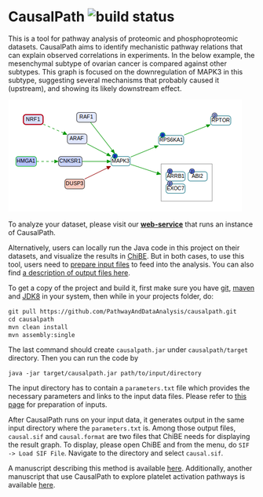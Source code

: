# CausalPath ![build status](https://github.com/pathwayanddataanalysis/causalpath/workflows/build/badge.svg)
This is a tool for pathway analysis of proteomic and phosphoproteomic datasets. CausalPath aims to identify mechanistic pathway relations that can explain observed correlations in experiments. In the below example, the mesenchymal subtype of ovarian cancer is compared against other subtypes. This graph is focused on the downregulation of MAPK3 in this subtype, suggesting several mechanisms that probably caused it (upstream), and showing its likely downstream effect.

![CausalPath sample output network](wiki/sample.png "Exploring the reasons for the downregulation of MAPK3 and its downstream effects.")

To analyze your dataset, please visit our **[web-service](http://www.causalpath.org)** that runs an instance of CausalPath.

Alternatively, users can locally run the Java code in this project on their datasets, and visualize the results in [ChiBE](https://github.com/PathwayCommons/chibe). But in both cases, to use this tool, users need to [prepare input files](wiki/InputFormat.md) to feed into the analysis. You can also find [a description of output files here](wiki/OutputFiles.md).

To get a copy of the project and build it, first make sure you have [git](https://git-scm.com/downloads), [maven](https://maven.apache.org/download.cgi) and [JDK8](http://www.oracle.com/technetwork/java/javase/downloads/jdk8-downloads-2133151.html) in your system, then while in your projects folder, do:
```
git pull https://github.com/PathwayAndDataAnalysis/causalpath.git
cd causalpath
mvn clean install
mvn assembly:single
```
The last command should create `causalpath.jar` under `causalpath/target` directory. Then you can run the code by
```
java -jar target/causalpath.jar path/to/input/directory
```
The input directory has to contain a `parameters.txt` file which provides the necessary parameters and links to the input data files. Please refer to [this page](wiki/InputFormat.md) for preparation of inputs.

After CausalPath runs on your input data, it generates output in the same input directory where the `parameters.txt` is. Among those output files, `causal.sif` and `causal.format` are two files that ChiBE needs for displaying the result graph. To display, please open ChiBE and from the menu, do `SIF -> Load SIF File`. Navigate to the directory and select `causal.sif`. 

A manuscript describing this method is available [here](https://doi.org/10.1016/j.patter.2021.100257). Additionally, another manuscript that use CausalPath to explore platelet activation pathways is available [here](http://www.physiology.org/doi/abs/10.1152/ajpcell.00177.2017).
